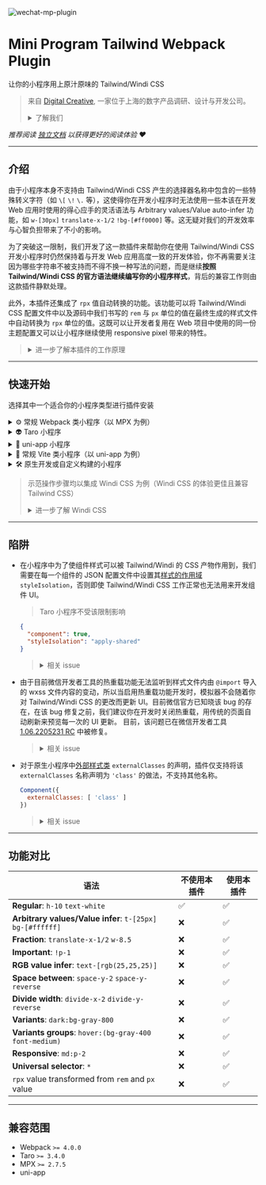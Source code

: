 ![wechat-mp-plugin](https://user-images.githubusercontent.com/3030587/158826917-30c79222-b79d-4857-88f9-7e4184d1e771.jpg)

# Mini Program Tailwind Webpack Plugin

让你的小程序用上原汁原味的 Tailwind/Windi CSS

> 来自 [Digital Creative](https://digitalcreative.cn/), 一家位于上海的数字产品调研、设计与开发公司。
> <details>
>   <summary>了解我们</summary>
>  
> - [What we do](https://en.digitalcreative.cn/what-we-do/)
> - [About us](https://en.digitalcreative.cn/about)
> - [Contact us](https://en.digitalcreative.cn/contact)
> </details>

*推荐阅读 [独立文档](https://www.craft.do/s/Wx2f9cjGwyZYOx) 以获得更好的阅读体验 ♥️*

---

## 介绍

由于小程序本身不支持由 Tailwind/Windi CSS 产生的选择器名称中包含的一些特殊转义字符（如 `\[` `\!` `\.` 等），这使得你在开发小程序时无法使用一些本该在开发 Web 应用时使用的得心应手的灵活语法与 Arbitrary values/Value auto-infer 功能，如 `w-[30px]` `translate-x-1/2` `!bg-[#ff0000]` 等。这无疑对我们的开发效率与心智负担带来了不小的影响。

为了突破这一限制，我们开发了这一款插件来帮助你在使用 Tailwind/Windi CSS 开发小程序时仍然保持着与开发 Web 应用高度一致的开发体验，你不再需要关注因为哪些字符串不被支持而不得不换一种写法的问题，而是继续**按照 Tailwind/Windi CSS 的官方语法继续编写你的小程序样式**，背后的兼容工作则由这款插件静默处理。

此外，本插件还集成了 `rpx` 值自动转换的功能。该功能可以将 Tailwind/Windi CSS 配置文件中以及源码中我们书写的 `rem` 与 `px` 单位的值在最终生成的样式文件中自动转换为 `rpx` 单位的值。这既可以让开发者复用在 Web 项目中使用的同一份主题配置又可以让小程序继续使用 responsive pixel 带来的特性。

> <details>
>     <summary>进一步了解本插件的工作原理</summary>
>     
> [让你的小程序用上原汁原味的 Tailwind/Windi CSS](https://juejin.cn/post/7093809282272985119/)
> </details>

- - -
## 快速开始

选择其中一个适合你的小程序类型进行插件安装

<details>

<summary>⚙️ 常规 Webpack 类小程序（以 MPX 为例）</summary>

### 常规 Webpack 类小程序（以 MPX 为例）

> [MPX](https://mpxjs.cn/), 一款具有优秀开发体验和深度性能优化的增强型跨端小程序框架。

由于 MPX 框架为典型的以 Webpack 为构建工具的增强型小程序开发框架，所以本次安装示范将 MPX 项目作为典型案例来演示如何为大部分 Webpack 类小程序项目进行插件安装。**以下安装步骤在 Webpack 项目中具有广泛的通用性**，对于大部分 Webpack 类小程序项目只需参考相同步骤进行安装即可。

#### 安装 windicss-webpack-plugin

```sh
npm i windicss-webpack-plugin -D
```

> <details>
> <summary>参考 Windi CSS 官方文档了解更多细节</summary>
>    
> [Windi CSS Webpack 集成](https://windicss.org/integrations/webpack.html)
> </details>

#### 安装 @dcasia/mini-program-tailwind-webpack-plugin

```sh
npm i @dcasia/mini-program-tailwind-webpack-plugin -D
```

#### 更新 webpack 配置文件

使用 Webpack 插件

```javascript
//webpack.base.conf.js
const WindiCSSWebpackPlugin = require("windicss-webpack-plugin");
const MiniProgramTailwindWebpackPlugin = require("@dcasia/mini-program-tailwind-webpack-plugin")

module.exports = {
  plugins: [
    new WindiCSSWebpackPlugin(),
    new MiniProgramTailwindWebpackPlugin({
      // options
    })
  ]
}
```

#### 新建 Windi CSS 配置文件

在项目根目录新建 `windi.config.js` 配置文件

```javascript
//windi.config.js
export default {
  preflight: false,
  prefixer: false,
  extract: {
    // 将 .mpx 文件纳入范围（其余 Webpack 类小程序根据项目本身的文件后缀酌情设置）
    include: ['src/**/*.{css,html,mpx}'],
    // 忽略部分文件夹
    exclude: ['node_modules', '.git', 'dist']
  },
  corePlugins: {
    // 禁用掉在小程序环境中不可能用到的 plugins
    container: false
  }
}
```

> 此处 Tailwind CSS 配置文件同样适用
> <details>
> <summary>参考 Windi CSS 官方文档了解更多细节</summary>
>    
> [Windi CSS 配置文件兼容规则](https://windicss.org/guide/configuration.html)
> </details>

#### 在入口文件中引入 Windi CSS 的产物

```html
// app.mpx
<style src="windi.css"></style>
```
  
> 对于其余非 MPX 项目的 Webpack 类小程序，可参考类似的方式在入口文件中引入 `windi.css` 即可，如：
> ```javascript
> // main.js
> import 'windi.css'
> ``` 
> <details>
> <summary>参考 Windi CSS 官方文档了解更多细节</summary>
>    
> [引入 Windi CSS 样式文件](https://windicss.org/integrations/webpack.html#include-the-virtual-module)
> </details>

#### 完成
开始享受在小程序项目中由 Windi CSS 带来的高效开发体验 🎉

#### 可配置参数

| **名称**      | **类型**  | **默认** | **描述**                          |
| ----------- | ------- | ------ | ------------------------------- |
| enableRpx   | Boolean | `true`   | 是否开启自动转换至 rpx 单位值的功能            |
| designWidth | Number  | `350`    | 设计稿的像素宽度值，该尺寸会影响 rpx 转换过程中的计算比率 |
| utilitiesSettings.spaceBetweenItems | `Array<string>`  | `[]`   | 使用了 Space Between utilities 的容器中的子组件的名称。默认已包含 view, button, text, image 四个常用组件，所以大部分情况下开发者不需要配置该项。如需新增则可以在数组中添加新的组件名称。 |
| utilitiesSettings.divideItems | `Array<string>` | `[]` | 使用了 Divide width utilities 的容器中的子组件的名称。默认已包含 view, button, text, image 四个常用组件，所以大部分情况下开发者不需要配置该项。如需新增则可以在数组中添加新的组件名称。 |

#### 案例
> [集成案例：MPX 项目](./examples/mpx)
  
</details>

<details>

<summary>👽 Taro 小程序</summary>

### Taro 小程序

> [Taro](https://taro.jd.com/), 多端统一开发解决方案

本插件包含 Taro 插件，通过“一键安装”的方式来便捷的适配 Taro 小程序。

> Taro 插件已兼容以下前端框架
> - React
> - Vue 2
> - Vue 3
> - Preact
>
> 同时也兼容在混合原生组件开发中使用 Tailwind/Windi CSS

#### 安装 @dcasia/mini-program-tailwind-webpack-plugin

```other
npm i @dcasia/mini-program-tailwind-webpack-plugin -D
```

#### 使用 Taro 插件

```javascript
// config/index.js
const config = {
  plugins: [
    ['@dcasia/mini-program-tailwind-webpack-plugin/dist/taro', {
      // ...options
    }]
  ]
}
```

#### 新建 Windi CSS 配置文件

在项目根目录新建 `windi.config.js` 配置文件

```javascript
// windi.config.js
export default {
  prefixer: false,
  extract: {
    // 忽略部分文件夹
    exclude: ['node_modules', '.git', 'dist']
  },
  corePlugins: {
    // 禁用掉在小程序环境中不可能用到的 plugins
    container: false
  }
}
```

> 此处 Tailwind CSS 配置文件同样适用
> <details>
> <summary>参考 Windi CSS 官方文档了解更多细节</summary>
>    
> [Windi CSS 配置文件兼容规则](https://windicss.org/guide/configuration.html)
> </details>

#### 在入口文件中引入 Windi CSS 的产物

```javascript
// app.js
import 'windi.css';
```

#### 完成

开始享受在 Taro 中由 Windi CSS 带来的高效开发体验 🎉

#### 可配置参数

| **名称**             | **类型**  | **默认**      | **描述**                                   |
| ------------------ | ------- | ------------ | ---------------------------------------- |
| enableWindiCSS     | Boolean | `true`         | 是否开启插件自带的 Windi CSS                      |
| windiCSSConfigFile | String  | 读取项目根目录的配置文件 | 必要时手动设置 Windi CSS 配置文件的路径                |
| enableRpx          | Boolean | `false`        | 是否开启自动转换至 rpx 单位值的功能（由于 Taro 自带该功能，默认关闭） |
| designWidth        | Number  | `375`         | 设计稿的像素宽度值，该尺寸会影响 rpx 转换过程中的计算比率          |
| utilitiesSettings.spaceBetweenItems | `Array<string>`  | `[]`   | 使用了 Space Between utilities 的容器中的子组件的名称。默认已包含 view, button, text, image 四个常用组件，所以大部分情况下开发者不需要配置该项。如需新增则可以在数组中添加新的组件名称。 |
| utilitiesSettings.divideItems       | `Array<string>` | `[]` | 使用了 Divide width utilities 的容器中的子组件的名称。默认已包含 view, button, text, image 四个常用组件，所以大部分情况下开发者不需要配置该项。如需新增则可以在数组中添加新的组件名称。        |
| utilitiesSettings.customComponents  | `Array<string>` | `[]` | 对于使用 Uno CSS 作为 Atomic CSS 引擎的开发者需要根据项目情况配置。默认已包含所有小程序自带的组件名称，所以大部分情况下开发者不需要配置该项。如需新增则可以在数组中添加新的组件名称。                  |
| enableDebugLog     | Boolean | `false`        | 是否开启打印本插件的内部运行日志                         |

#### 案例

> - [集成案例：Taro - React 项目](https://github.com/dcasia/mini-program-tailwind/tree/development/examples/taro/react)
> - [集成案例：Taro - Vue 2 项目](https://github.com/dcasia/mini-program-tailwind/tree/development/examples/taro/vue-2)
> - [集成案例：Taro - Vue 3 项目](https://github.com/dcasia/mini-program-tailwind/tree/development/examples/taro/vue-3)

</details>

<details>

<summary>🔗 uni-app 小程序</summary>

### uni-app 小程序

> [uni-app](https://uniapp.dcloud.net.cn/), 开发一次，多端覆盖。

本篇内容包含 uni-app 的 Vue 3 与 Vue 2 两种安装示范。

### Vue 3 安装示范

> 请参考下一个小程序类型：常规 Vite 类小程序（以 uni-app 为例）

### Vue 2 安装示范

#### 安装 windicss-webpack-plugin

```sh
npm i windicss-webpack-plugin -D
```

> <details>
> <summary>参考 Windi CSS 官方文档了解更多细节</summary>
>    
> [Windi CSS Webpack 集成](https://windicss.org/integrations/webpack.html)
> </details>

#### 安装 @dcasia/mini-program-tailwind-webpack-plugin

```sh
npm i @dcasia/mini-program-tailwind-webpack-plugin -D
```

#### 新建 Vue 配置文件

在项目根目录新建 `vue.config.js` 配置文件并使用 Webpack 插件

```javascript
// vue.config.js
const WindiCSSWebpackPlugin = require("windicss-webpack-plugin");
const MiniProgramTailwindWebpackPlugin = require("@dcasia/mini-program-tailwind-webpack-plugin")

module.exports = {  
  configureWebpack: {  
    plugins: [  
      new WindiCSSWebpackPlugin(),
      new MiniProgramTailwindWebpackPlugin({
        // options
      })
    ]  
  }  
}
```

#### 新建 Windi CSS 配置文件

在项目根目录新建 `windi.config.js` 配置文件

```javascript
//windi.config.js
export default {
  preflight: false,
  prefixer: false,
  extract: {
    // 忽略部分文件夹
    exclude: ['node_modules', '.git', 'dist']
  },
  corePlugins: {
    // 禁用掉在小程序环境中不可能用到的 plugins
    container: false
  }
}
```

> 此处 Tailwind CSS 配置文件同样适用
> <details>
> <summary>参考 Windi CSS 官方文档了解更多细节</summary>
>    
> [Windi CSS 配置文件兼容规则](https://windicss.org/guide/configuration.html)
> </details>

#### 在入口文件中引入 Windi CSS 的产物

```javascript
// main.js
import 'windi.css'
```

#### 完成
开始享受在小程序项目中由 Windi CSS 带来的高效开发体验 🎉

#### 可配置参数

| **名称**      | **类型**  | **默认** | **描述**                          |
| ----------- | ------- | ------ | ------------------------------- |
| enableRpx   | Boolean | `true`   | 是否开启自动转换至 rpx 单位值的功能            |
| designWidth | Number  | `350`    | 设计稿的像素宽度值，该尺寸会影响 rpx 转换过程中的计算比率 |
| utilitiesSettings.spaceBetweenItems | `Array<string>`  | `[]`   | 使用了 Space Between utilities 的容器中的子组件的名称。默认已包含 view, button, text, image 四个常用组件，所以大部分情况下开发者不需要配置该项。如需新增则可以在数组中添加新的组件名称。 |
| utilitiesSettings.divideItems       | `Array<string>` | `[]` | 使用了 Divide width utilities 的容器中的子组件的名称。默认已包含 view, button, text, image 四个常用组件，所以大部分情况下开发者不需要配置该项。如需新增则可以在数组中添加新的组件名称。        |
| utilitiesSettings.customComponents  | `Array<string>` | `[]` | 对于使用 Uno CSS 作为 Atomic CSS 引擎的开发者需要根据项目情况配置。默认已包含所有小程序自带的组件名称，所以大部分情况下开发者不需要配置该项。如需新增则可以在数组中添加新的组件名称。                  |

#### 案例
> [集成案例：uni-app Vue 2 项目](https://github.com/dcasia/mini-program-tailwind/tree/development/examples/uni-app/vue-2)
  
</details>

<details>

<summary>🔩 常规 Vite 类小程序（以 uni-app 为例）</summary>

### 常规 Vite 类小程序（以 uni-app 为例）

> [uni-app](https://uniapp.dcloud.net.cn/), 开发一次，多端覆盖。

由于在 uni-app 中使用 Vue 3 进行小程序开发时项目是基于 Vite 进行构建的，所以本次安装示范将 uni-app Vue 3 项目作为典型案例来演示如何为大部分 Vite 类小程序项目进行插件安装。**以下安装步骤在 Vite 项目中具有广泛的通用性**，对于大部分 Vite 类小程序项目只需参考相同步骤进行安装即可。

#### 安装 vite-plugin-windicss 与 windicss

```sh
npm i vite-plugin-windicss windicss -D
```

> <details>
> <summary>参考 Windi CSS 官方文档了解更多细节</summary>
>    
> [Windi CSS Vite 集成](https://windicss.org/integrations/vite.html)
> </details>

#### 安装 @dcasia/mini-program-tailwind-webpack-plugin

```sh
npm i @dcasia/mini-program-tailwind-webpack-plugin -D
```

#### 更新 Vite 配置文件

在 `vite.config.js` 配置文件中使用插件

```javascript
// vite.config.js
import WindiCSS from 'vite-plugin-windicss';
import MiniProgramTailwind from '@dcasia/mini-program-tailwind-webpack-plugin/rollup';

export default {
  plugins: [
    WindiCSS(),
    MiniProgramTailwind()
  ]
}
```

#### 新建 Windi CSS 配置文件

在项目根目录新建 `windi.config.js` 配置文件

```javascript
//windi.config.js
export default {
  preflight: false,
  prefixer: false,
  extract: {
    // 忽略部分文件夹
    exclude: ['node_modules', '.git', 'dist']
  },
  corePlugins: {
    // 禁用掉在小程序环境中不可能用到的 plugins
    container: false
  }
}
```

> 此处 Tailwind CSS 配置文件同样适用
> <details>
> <summary>参考 Windi CSS 官方文档了解更多细节</summary>
>    
> [Windi CSS 配置文件兼容规则](https://windicss.org/guide/configuration.html)
> </details>

#### 在入口文件中引入 Windi CSS 的产物

```javascript
// main.js
import 'virtual:windi.css'
```

#### 完成
开始享受在小程序项目中由 Windi CSS 带来的高效开发体验 🎉

#### 可配置参数

| **名称**      | **类型**  | **默认** | **描述**                          |
| ----------- | ------- | ------ | ------------------------------- |
| enableRpx   | Boolean | `true`   | 是否开启自动转换至 rpx 单位值的功能            |
| designWidth | Number  | `350`    | 设计稿的像素宽度值，该尺寸会影响 rpx 转换过程中的计算比率 |
| utilitiesSettings.spaceBetweenItems | `Array<string>`  | `[]`   | 使用了 Space Between utilities 的容器中的子组件的名称。默认已包含 view, button, text, image 四个常用组件，所以大部分情况下开发者不需要配置该项。如需新增则可以在数组中添加新的组件名称。 |
| utilitiesSettings.divideItems       | `Array<string>` | `[]` | 使用了 Divide width utilities 的容器中的子组件的名称。默认已包含 view, button, text, image 四个常用组件，所以大部分情况下开发者不需要配置该项。如需新增则可以在数组中添加新的组件名称。        |
| utilitiesSettings.customComponents  | `Array<string>` | `[]` | 对于使用 Uno CSS 作为 Atomic CSS 引擎的开发者需要根据项目情况配置。默认已包含所有小程序自带的组件名称，所以大部分情况下开发者不需要配置该项。如需新增则可以在数组中添加新的组件名称。                  |

#### 案例
> [集成案例：uni-app Vue 3 项目](https://github.com/dcasia/mini-program-tailwind/tree/development/examples/uni-app/vue-3)
  
</details>

<details>

<summary>🛠 原生开发或自定义构建的小程序</summary>

### 原生开发或自定义构建工具的小程序
  
无论你的项目基于什么 bundler 或 workflow 工具进行开发，只要有一个可编程的文件监听与处理服务便可以进行自定义实现。但这里需要明确的一点是，**若想在以原生开发模式的基础之上去集成本插件的功能，则一定需要我们去启动一套可编程的文件监听处理服务作为插件的运行基础**，这个服务通常由配置好的 Webpack, Gulp 等第三方工具完成。

> <details>
> <summary>使用 Tailwind/Windi CSS CLI 的开发者请看</summary>
>    
> 如果你是通过 Tailwind/Windi CSS 官方的 CLI 进行小程序 UI 开发，遗憾的是由于该 CLI 不支持插件机制而且不可能支持对于模板文件的修改，所以我们无法在此基础之上以自定义的方式集成本插件。
> </details>

我们将本插件的核心功能解耦并打包进了 `universal-handler.js` 文件中，若你想在自定义的构建工具中集成本插件的核心功能，可以在工作流逻辑中引入 `universal-handler`：

```javascript
const { handleTemplate, handleStyle } = require('@dcasia/mini-program-tailwind-webpack-plugin/universal-handler')
```

处理 template:
```javascript
const rawContent = '<view class="w-10 h-[0.5px] text-[#ffffff]"></view>'
const handledTemplate = handleTemplate(rawContent)
```

处理 style:
```javascript
const rawContent = '.h-\\[0\\.5px\\] {height: 0.5px;}'
const handledStyle = handleStyle(rawContent, options)
```

此后你便可以将处理过的字符串返回至工作流原本的流程中来生成最终的文件。

> <details>
> <summary>进一步了解自定义实现过程中的实践细节</summary>
>    
> [小程序集成 Windi CSS 的自定义实现](https://juejin.cn/post/7093809282272985119#heading-5)
> </details>

#### 可配置参数

| **名称**      | **类型**  | **默认** | **描述**                          |
| ----------- | ------- | ------ | ------------------------------- |
| enableRpx   | Boolean | `false`  | 是否开启自动转换至 rpx 单位值的功能            |
| designWidth | Number  | `350`    | 设计稿的像素宽度值，该尺寸会影响 rpx 转换过程中的计算比率 |
| utilitiesSettings.spaceBetweenItems | `Array<string>`  | `[]`   | 使用了 Space Between utilities 的容器中的子组件的名称。默认已包含 view, button, text, image 四个常用组件，所以大部分情况下开发者不需要配置该项。如需新增则可以在数组中添加新的组件名称。 |
| utilitiesSettings.divideItems       | `Array<string>` | `[]` | 使用了 Divide width utilities 的容器中的子组件的名称。默认已包含 view, button, text, image 四个常用组件，所以大部分情况下开发者不需要配置该项。如需新增则可以在数组中添加新的组件名称。        |
| utilitiesSettings.customComponents  | `Array<string>` | `[]` | 对于使用 Uno CSS 作为 Atomic CSS 引擎的开发者需要根据项目情况配置。默认已包含所有小程序自带的组件名称，所以大部分情况下开发者不需要配置该项。如需新增则可以在数组中添加新的组件名称。                  |


#### 案例

> [集成案例：基于 Gulp 进行自定义实现](./examples/native)

</details>

> 示范操作步骤均以集成 Windi CSS 为例（Windi CSS 的体验更佳且兼容 Tailwind CSS）
> <details>
>   <summary>进一步了解 Windi CSS</summary>
>  
> [Windi CSS](https://windicss.org/)
> </details>

- - -

## 陷阱
- 在小程序中为了使组件样式可以被 Tailwind/Windi 的 CSS 产物作用到，我们需要在每一个组件的 JSON 配置文件中设置其[样式的作用域](https://developers.weixin.qq.com/miniprogram/dev/framework/custom-component/wxml-wxss.html#%E7%BB%84%E4%BB%B6%E6%A0%B7%E5%BC%8F%E9%9A%94%E7%A6%BB) `styleIsolation`，否则即使 Tailwind/Windi CSS 工作正常也无法用来开发组件 UI。
    > Taro 小程序不受该限制影响
    ```json
    {
      "component": true,
      "styleIsolation": "apply-shared"
    }
    ```
    > <details>
    > <summary>相关 issue</summary>
    >    
    > [Issue #1](https://github.com/dcasia/wechat-mini-program-tailwind/issues/1)
    > </details>

- 由于目前微信开发者工具的热重载功能无法监听到样式文件内由 `@import` 导入的 wxss 文件内容的变动，所以当启用热重载功能开发时，模拟器不会随着你对 Tailwind/Windi CSS 的更改而更新 UI。目前微信官方已知晓该 bug 的存在，在该 bug 修复之前，我们建议你在开发时关闭热重载，用传统的页面自动刷新来预览每一次的 UI 更新。
目前，该问题已在微信开发者工具 [1.06.2205231 RC](https://developers.weixin.qq.com/miniprogram/dev/devtools/rc.html#_1-06-2205231-%E6%9B%B4%E6%96%B0%E8%AF%B4%E6%98%8E) 中被修复。
    > <details>
    > <summary>相关 issue</summary>
    >    
    > [Issue #3](https://github.com/dcasia/wechat-mini-program-tailwind/issues/3)
    > </details>

- 对于原生小程序中[外部样式类](https://developers.weixin.qq.com/miniprogram/dev/framework/custom-component/wxml-wxss.html#%E5%A4%96%E9%83%A8%E6%A0%B7%E5%BC%8F%E7%B1%BB)  `externalClasses` 的声明，插件仅支持将该 `externalClasses` 名称声明为 `'class'` 的做法，不支持其他名称。
    ```javascript
    Component({
      externalClasses: [ 'class' ]
    })
    ```
    > <details>
    > <summary>相关 issue</summary>
    >    
    > [Issue #44](https://github.com/dcasia/mini-program-tailwind/issues/44)
    > </details>



- - -
## 功能对比

| **语法**                                                 | **不使用本插件** | **使用本插件** |
| ------------------------------------------------------ | ---------- | --------- |
| **Regular**: `h-10` `text-white`                       | ✅          | ✅         |
| **Arbitrary values/Value infer**: `t-[25px]` `bg-[#ffffff]`         | ❌          | ✅         |
| **Fraction**: `translate-x-1/2` `w-8.5`                | ❌          | ✅         |
| **Important**: `!p-1`                                  | ❌          | ✅         |
| **RGB value infer**: `text-[rgb(25,25,25)]`            | ❌          | ✅         |
| **Space between**: `space-y-2` `space-y-reverse`          | ❌          | ✅         |
| **Divide width**: `divide-x-2` `divide-y-reverse`            | ❌          | ✅         |
| **Variants**: `dark:bg-gray-800`                       | ❌          | ✅         |
| **Variants groups**: `hover:(bg-gray-400 font-medium)` | ❌          | ✅         |
| **Responsive**: `md:p-2`                               | ❌          | ✅         |
| **Universal selector**: `*`                                     | ❌          | ✅         |
| `rpx` value transformed from `rem` and `px` value      | ❌          | ✅         |

- - -
## 兼容范围

- Webpack `>= 4.0.0`
- Taro `>= 3.4.0`
- MPX `>= 2.7.5`
- uni-app



